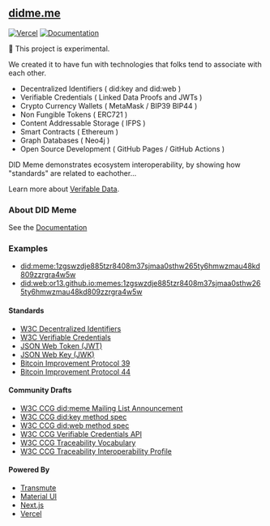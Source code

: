## [didme.me](https://didme.me)

[![Vercel](https://github.com/OR13/didme.me/actions/workflows/cd.yml/badge.svg)](https://github.com/OR13/didme.me/actions/workflows/cd.yml) [![Documentation](https://github.com/OR13/didme.me/actions/workflows/docs.yml/badge.svg)](https://github.com/OR13/didme.me/actions/workflows/docs.yml)

🚧 This project is experimental.

We created it to have fun with technologies that folks tend to associate with each other.

- Decentralized Identifiers ( did:key and did:web )
- Verifiable Credentials ( Linked Data Proofs and JWTs )
- Crypto Currency Wallets ( MetaMask / BIP39 BIP44 )
- Non Fungible Tokens ( ERC721 )
- Content Addressable Storage ( IFPS )
- Smart Contracts ( Ethereum )
- Graph Databases ( Neo4j )
- Open Source Development ( GitHub Pages / GitHub Actions )

DID Meme demonstrates ecosystem interoperability, by showing how "standards" are related to eachother...

Learn more about [Verifable Data](https://github.com/transmute-industries/verifiable-data).

### About DID Meme

See the [Documentation](https://or13.github.io/didme.me)

### Examples

- [did:meme:1zgswzdje885tzr8408m37sjmaa0sthw265ty6hmwzmau48kd809zzrgra4w5w](https://didme.me/did:meme:1zgswzdje885tzr8408m37sjmaa0sthw265ty6hmwzmau48kd809zzrgra4w5w)
- [did:web:or13.github.io:memes:1zgswzdje885tzr8408m37sjmaa0sthw265ty6hmwzmau48kd809zzrgra4w5w](https://didme.me/did:web:or13.github.io:memes:1zgswzdje885tzr8408m37sjmaa0sthw265ty6hmwzmau48kd809zzrgra4w5w)

#### Standards

- [W3C Decentralized Identifiers](https://www.w3.org/TR/did-core/)
- [W3C Verifiable Credentials](https://www.w3.org/TR/vc-data-model/)
- [JSON Web Token (JWT)](https://datatracker.ietf.org/doc/html/rfc7519)
- [JSON Web Key (JWK)](https://datatracker.ietf.org/doc/html/rfc7517)
- [Bitcoin Improvement Protocol 39](https://github.com/bitcoin/bips/blob/master/bip-0039.mediawiki)
- [Bitcoin Improvement Protocol 44](https://github.com/bitcoin/bips/blob/master/bip-0044.mediawiki)

#### Community Drafts

- [W3C CCG did:meme Mailing List Announcement](https://lists.w3.org/Archives/Public/public-credentials/2020Jul/0092.html)
- [W3C CCG did:key method spec](https://github.com/w3c-ccg/did-method-key)
- [W3C CCG did:web method spec](https://github.com/w3c-ccg/did-method-web)
- [W3C CCG Verifiable Credentials API](https://github.com/w3c-ccg/vc-api)
- [W3C CCG Traceability Vocabulary](https://w3id.org/traceability)
- [W3C CCG Traceability Interoperability Profile](https://w3id.org/traceability/interoperability)

#### Powered By

- [Transmute](https://transmute.industries/)
- [Material UI](https://mui.com/)
- [Next.js](https://nextjs.org/)
- [Vercel](https://vercel.com/)
